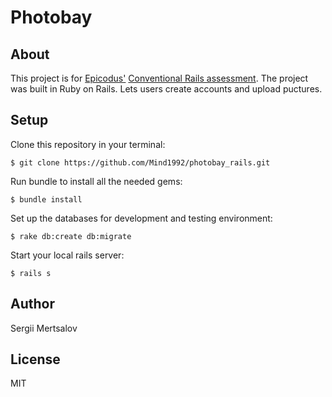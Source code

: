 # Photobay
## About
This project is for [Epicodus'](http://www.epicodus.com/) [Conventional Rails assessment](http://www.learnhowtoprogram.com/lessons/conventional-rails-assessment).
The project was built in Ruby on Rails. Lets users create accounts and upload puctures.

## Setup

Clone this repository in your terminal:

```console
$ git clone https://github.com/Mind1992/photobay_rails.git
```

Run bundle to install all the needed gems:

```console
$ bundle install
```

Set up the databases for development and testing environment:

```console
$ rake db:create db:migrate
```
Start your local rails server:

```console
$ rails s
```

## Author
Sergii Mertsalov

## License
MIT
